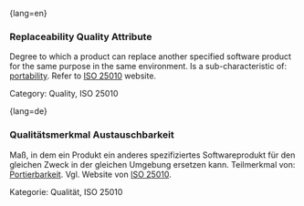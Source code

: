 {lang=en}
### Replaceability Quality Attribute
Degree to which a product can replace another specified software product for the same purpose in the same environment.
Is a sub-characteristic of: [portability](#term-portability-quality-attribute).
Refer to [ISO 25010](http://iso25000.com/index.php/en/iso-25000-standards/iso-25010) website.

Category: Quality, ISO 25010

{lang=de}
### Qualitätsmerkmal Austauschbarkeit

Maß, in dem ein Produkt ein anderes spezifiziertes Softwareprodukt für
den gleichen Zweck in der gleichen Umgebung ersetzen kann. Teilmerkmal
von: [Portierbarkeit](#term-portability-quality-attribute). Vgl. Website von [ISO
25010](http://iso25000.com/index.php/en/iso-25000-standards/iso-25010).

Kategorie: Qualität, ISO 25010
